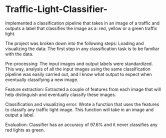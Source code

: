 # Traffic-Light-Classifier-
Implemented a classification pipeline that takes in an image of a traffic and outputs a label that classifies the image as a: red, yellow or a green traffic light.

The project was broken down into the following steps:
Loading and visualizing the data: The first step in any classification task is to be familiar with the data.

Pre-processing: The input images and output labels were standardized. This way, analysis of all the input images using the same classification pipeline was easily carried out, and I know what output to expect when eventually classifying a new image.

Feature extraction: Extracted a couple of features from each image that will help distinguish and eventually classify these images.

Classification and visualizing error: Wrote a function that uses the features to classify any traffic light image. This function will take in an image and output a label.

Evaluation: Classifier has an accuracy of 97.6% and it never classifies any red lights as green.
